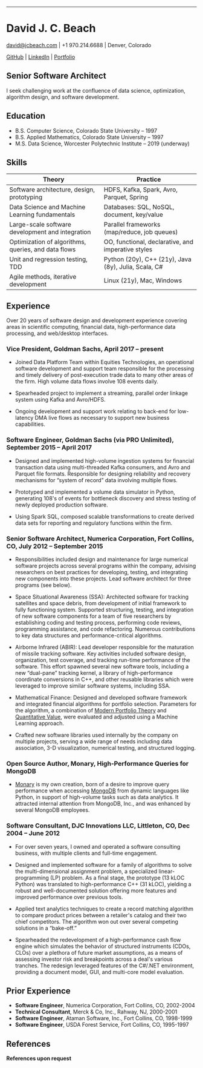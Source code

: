 ---
# David J. C. Beach

[david@jcbeach.com](mailto:david@jcbeach.com) | +1 970.214.6688 | Denver, Colorado

[GitHub](https://github.com/dbeach24) |
[LinkedIn](https://www.linkedin.com/in/david-beach-7a9b50/) |
[Portfolio](https://dbeach24.github.io/Portfolio/)

## Senior Software Architect

I seek challenging work at the confluence of data science,
optimization, algorithm design, and software development.

## Education

* B.S. Computer Science, Colorado State University – 1997
* B.S. Applied Mathematics, Colorado State University – 1997
* M.S. Data Science, Worcester Polytechnic Institute – 2019 (underway)

## Skills

Theory | Practice
------ | --------
Software architecture, design, prototyping | HDFS, Kafka, Spark, Avro, Parquet, Spring
Data Science and Machine Learning fundamentals | Databases: SQL, NoSQL, document, key/value
Large-scale software development and integration | Parallel frameworks (map/reduce, job queues)
Optimization of algorithms, queries, and data flows | OO, functional, declarative, and imperative styles
Unit and regression testing, TDD | Python (20y), C++ (21y), Java (8y), Julia, Scala, C#
Agile methods, iterative development | Linux (21y), Mac, Windows

## Experience

Over 20 years of software design and development experience covering areas in
scientific computing, financial data, high-performance data processing,
and web/desktop interfaces.

### Vice President, Goldman Sachs, April 2017 – present

* Joined Data Platform Team within Equities Technologies, an operational software development
  and support team responsible for the processing and timely delivery of post-execution trade data
  to many other areas of the firm.  High volume data flows involve 108 events daily.

* Spearheaded project to implement a streaming, parallel order linkage system using Kafka and Avro/HDFS.

* Ongoing development and support work relating to back-end for low-latency DMA live flows as necessary
  to support new business capabilities.

### Software Engineer, Goldman Sachs (via PRO Unlimited), September 2015 – April 2017

* Designed and implemented high-volume ingestion systems for financial transaction data using
  multi-threaded Kafka consumers, and Avro and Parquet file formats.  Responsible for designing
  reliability and recovery mechanisms for “system of record” data involving multiple flows.

* Prototyped and implemented a volume data simulator in Python, generating 108's of events for
  bottleneck discovery and stress testing of newly deployed production software.

* Using Spark SQL, composed scalable transformations to create derived data sets for reporting
  and regulatory functions within the firm.

### Senior Software Architect, Numerica Corporation, Fort Collins, CO, July 2012 – September 2015

* Responsibilities included design and maintenance for large numerical software projects across
  several programs within the company, advising researchers on best practices for developing,
  testing, and integrating new components into these projects.  Lead software architect for
  three programs (see below).

* Space Situational Awareness (SSA): Architected software for tracking satellites and space debris,
  from development of initial framework to fully functioning system.  Supported structuring, testing,
  and integration of new software components for a team of five researchers by establishing coding
  and testing process, performing code reviews, programming assistance, and code refactoring.  Numerous
  contributions to key data structures and performance-critical algorithms.

* Airborne Infrared (ABIR): Lead developer responsible for the maturation of missile tracking software.
  Key activities included software design, organization, test coverage, and tracking run-time performance
  of the software.  This effort spawned several new software tools, including a new “dual-pane” tracking
  kernel, a library of high-performance coordinate conversions in C++, and other reusable libraries which
  were leveraged to improve similar software systems, including SSA.

* Mathematical Finance: Designed and developed software framework and integrated financial algorithms
  for portfolio selection.  Parameters for the algorithm, a combination of
  [Modern Portfolio Theory](https://en.wikipedia.org/wiki/Modern_portfolio_theory) and
  [Quantitative Value](https://www.amazon.com/Quantitative-Value-Web-Site-Practitioners/dp/1118328078),
  were evaluated and adjusted using a Machine Learning approach.

* Crafted new software libraries used internally by the company on multiple projects, serving a wide
  range of needs including data association, 3-D visualization, numerical testing, and structured logging.

### Open Source Author, Monary, High-Performance Queries for MongoDB

* [Monary](https://bitbucket.org/djcbeach/monary/wiki/Home) is my own creation, born of a desire to
  improve query performance when accessing [MongoDB](https://www.mongodb.com/) from dynamic languages
  like Python, in support of high-volume tasks such as data analytics.  It attracted internal attention
  from MongoDB, Inc., and was enhanced by several MongoDB employees.

### Software Consultant, DJC Innovations LLC, Littleton, CO, Dec 2004 – June 2012

* For over seven years, I owned and operated a software consulting business, with multiple clients
  and full-time engagement.

* Designed and implemented software for a family of algorithms to solve the multi-dimensional assignment
  problem, a specialized linear-programming (LP) problem.  As a final stage, the prototype (13 kLOC Python)
  was translated to high-performance C++ (31 kLOC), yielding a robust and well-documented solution offering
  more features and improved performance over previous tools.

* Applied text analytics techniques to create a record matching algorithm to compare product prices between
  a retailer's catalog and their two chief competitors.  The algorithm won out over several competing solutions
  in a “bake-off.”

* Spearheaded the redevelopment of a high-performance cash flow engine which simulates the behavior of
  structured instruments (CDOs, CLOs) over a plethora of future market assumptions, as a means of assessing
  investor risk and breakpoints across a deal's various tranches.  The redesign leveraged features of the
  C#/.NET environment, providing a document model, GUI, and multi-core model evaluation.

## Prior Experience

* **Software Engineer**, Numerica Corporation, Fort Collins, CO, 2002-2004
* **Technical Consultant**, Merck & Co, Inc., Rahway, NJ, 2000-2001
* **Software Engineer**, Ataman Software, Inc., Fort Collins, CO, 1998-1999
* **Software Engineer**, USDA Forest Service, Fort Collins, CO, 1995-1997

## References

**References upon request**
